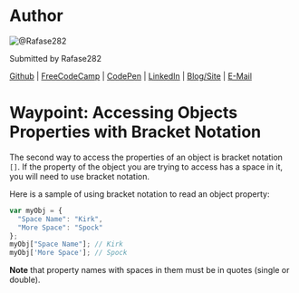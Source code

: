 # Author
![@Rafase282](https://avatars0.githubusercontent.com/Rafase282?&s=128)

Submitted by Rafase282

[Github](https://github.com/Rafase282) | [FreeCodeCamp](http://www.freecodecamp.com/rafase282) | [CodePen](http://codepen.io/Rafase282/) | [LinkedIn](https://www.linkedin.com/in/rafase282) | [Blog/Site](https://rafase282.wordpress.com/) | [E-Mail](mailto:rafase282@gmail.com)

# Waypoint: Accessing Objects Properties with Bracket Notation
The second way to access the properties of an object is bracket notation `[]`. If the property of the object you are trying to access has a space in it, you will need to use bracket notation.

Here is a sample of using bracket notation to read an object property:

```js
var myObj = {
  "Space Name": "Kirk",
  "More Space": "Spock"
};
myObj["Space Name"]; // Kirk
myObj['More Space']; // Spock
```

**Note** that property names with spaces in them must be in quotes (single or double).
